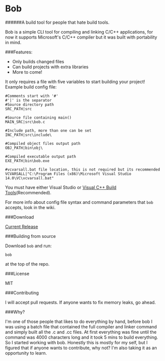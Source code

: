 # Bob
######A build tool for people that hate build tools.

Bob is a simple CLI tool for compiling and linking C/C++ applications, for now it supports Microsoft's C/C++ compiler but it was built with portability in mind.

###Features:
  - Only builds changed files
  - Can build projects with extra libraries
  - More to come!
  
It only requires a file with five variables to start building your project!
Example build config file:
```
#Comments start with '#'
#'|' is the separator
#Source directory path
SRC_PATH|src

#Source file containing main()
MAIN_SRC|src\bob.c

#Include path, more than one can be set
INC_PATH|src\include\

#Compiled object files output path
OBJ_PATH|bin\obj\

#Compiled executable output path
EXE_PATH|bin\bob.exe

#vcvarsall.bat file location, this is not required but its recommended
VCVARSALL|"C:\Program Files (x86)\Microsoft Visual Studio 14.0\VC\vcvarsall.bat"
```
You must have either Visual Studio or [Visual C++ Build Tools](https://blogs.msdn.microsoft.com/vcblog/2016/03/31/announcing-the-official-release-of-the-visual-c-build-tools-2015/)(Recommended).

For more info about config file syntax and command parameters that `bob` accepts, look in the wiki.

  
###Download

[Current Release](https://github.com/Darthkpo/bob/releases/latest)

###Building from source

Download `bob` and run:
```
bob
```
at the top of the repo.

###License

MIT

###Contributing

I will accept pull requests.
If anyone wants to fix memory leaks, go ahead.

###Why?

I'm one of those people that likes to do everything by hand, before bob I was using a batch file that contained the full compiler and linker command and simply built all the .c and .cc files. At first everything was fine until the command was 4000 characters long and it took 5 mins to build everything. So I started working with bob.
Honestly this is mostly for my self, but I figured that if anyone wants to contribute, why not? I'm also taking it as an opportunity to learn.
